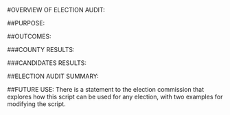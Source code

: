 #OVERVIEW OF ELECTION AUDIT:



##PURPOSE:


##OUTCOMES:


###COUNTY RESULTS:


###CANDIDATES RESULTS:


##ELECTION AUDIT SUMMARY:

##FUTURE USE:
There is a statement to the election commission that explores how this script can be used for any election, with two examples for modifying the script.
